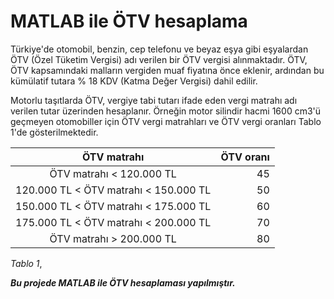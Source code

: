 # MATLAB ile ÖTV hesaplama

Türkiye'de otomobil, benzin, cep telefonu ve beyaz eşya gibi eşyalardan ÖTV (Özel Tüketim Vergisi) adı verilen bir ÖTV vergisi alınmaktadır. ÖTV, ÖTV kapsamındaki malların vergiden muaf fiyatına önce eklenir, ardından bu kümülatif tutara % 18 KDV (Katma Değer Vergisi) dahil edilir.

Motorlu taşıtlarda ÖTV, vergiye tabi tutarı ifade eden vergi matrahı adı verilen tutar üzerinden hesaplanır. Örneğin motor silindir hacmi 1600 cm3'ü geçmeyen otomobiller için ÖTV vergi matrahları ve ÖTV vergi oranları Tablo 1'de gösterilmektedir.


|            **ÖTV matrahı**            | **ÖTV oranı**  |
|:-------------------------------------:| --------------:|
| ÖTV matrahı < 120.000 TL              | 45 |
| 120.000 TL < ÖTV matrahı < 150.000 TL | 50 |
| 150.000 TL < ÖTV matrahı < 175.000 TL | 60 |
| 175.000 TL < ÖTV matrahı < 200.000 TL | 70 |
| ÖTV matrahı > 200.000 TL              | 80 |

*Tablo 1*,

**_Bu projede MATLAB ile ÖTV hesaplaması yapılmıştır._**
